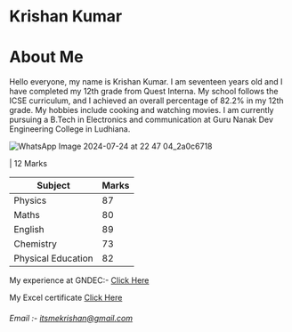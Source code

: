 # Krishan Kumar
# About Me
Hello everyone, my name is Krishan Kumar. I am seventeen years old and I have completed my 12th grade from Quest Interna. My school follows the ICSE curriculum, and I achieved an overall percentage of 82.2% in my 12th grade. My hobbies include cooking and watching movies. I am currently pursuing a B.Tech in Electronics and communication at Guru Nanak Dev Engineering College in Ludhiana. 

![WhatsApp Image 2024-07-24 at 22 47 04_2a0c6718](https://github.com/user-attachments/assets/d266a6a2-9326-4884-8c66-1a11e3e6499a)

| 12 Marks

| Subject | Marks |
| ----- | --- |
| Physics | 87 |
| Maths | 80|
| English | 89 |
| Chemistry | 73 |
| Physical Education| 82 |

My experience at GNDEC:-
[Click Here]()

My Excel certificate
[Click Here]()

###### Email :- itsmekrishan@gmail.com
